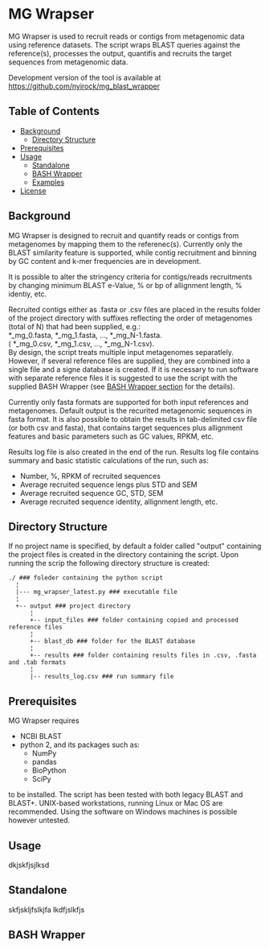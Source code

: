 # MG Wrapser



MG Wrapser is used to recruit reads or contigs from metagenomic data using reference datasets. The script wraps BLAST queries against the reference(s), processes the output, quantifis and recruits the target sequences from metagenomic data.

Development version of the tool is available at <https://github.com/nyirock/mg_blast_wrapper>

## Table of Contents

- [Background](#background)
  - [Directory Structure](#directory-structure)
- [Prerequisites](#prerequisites)
- [Usage](#usage)
  - [Standalone](#standalone)
  - [BASH Wrapper](#bash-wrapper)
  - [Examples](#examples)
- [License](#license)


## Background

MG Wrapser is designed to recruit and quantify reads or contigs from metagenomes by mapping them to the referenec(s). Currently only the BLAST similarity feature is supported, while contig recruitment and binning by GC content and k-mer frequencies are in development.

It is possible to alter the stringency criteria for contigs/reads recruitments by changing minimum BLAST e-Value, % or bp of allignment length, % identiy, etc.

Recruited contigs either as .fasta or .csv files are placed in the results folder of the project directory with suffixes reflecting the order of metagenomes (total of N) that had been supplied, e.g.:<br /> \*_mg_0.fasta, \*_mg_1.fasta, ..., \*_mg_N-1.fasta.<br />( \*_mg_0.csv, \*_mg_1.csv, ..., \*_mg_N-1.csv).<br /> By design, the script treats multiple input metagenomes separatlely. However, if several reference files are supplied, they are combined into a single file and a signe database is created. If it is necessary to run software with separate reference files it is suggested to use the script with the supplied BASH Wrapper (see [BASH Wrapper section](#bash-wrapper) for the details).

Currently only fasta formats are supported for both input references and metagenomes. Default output is the recurited metagenomic sequences in fasta format. It is also possible to obtain the results in tab-delimited csv file (or both csv and fasta), that contains target sequences plus allignment features and basic parameters such as GC values, RPKM, etc.

Results log file is also created in the end of the run. Results log file contains summary and basic statistic calculations of the run, such as:
- Number, %, RPKM of recruited sequences
- Average recruited sequence lengs plus STD and SEM
- Average recruited sequence GC, STD, SEM
- Average recruited sequence identity, allignment length, etc.

## Directory Structure

If no project name is specified, by default a folder called "output" containing the project files is created in the directory containing the script.
Upon running the scrip the following directory structure is created:

``` 
./ ### foleder containing the python script
  ¦
  |--- mg_wrapser_latest.py ### executable file
  ¦
  +-- output ### project directory
      ¦
      +-- input_files ### folder containing copied and processed reference files
      ¦  
      +-- blast_db ### folder for the BLAST database
      ¦  
      +-- results ### folder containing results files in .csv, .fasta and .tab formats
      ¦   
      |-- results_log.csv ### run summary file
```

## Prerequisites

MG Wrapser requires 
* NCBI BLAST 
* python 2, and its packages such as: 
  * NumPy
  * pandas 
  * BioPython 
  * SciPy <br />
  
to be installed. The script has been tested with both legacy BLAST and BLAST+. UNIX-based workstations, running Linux or Mac OS are recommended. Using the software on Windows machines is possible however untested.


## Usage

dkjskfjsjlksd

## Standalone
skfjskljfslkjfa
lkdfjslkfjs
 
## BASH Wrapper

